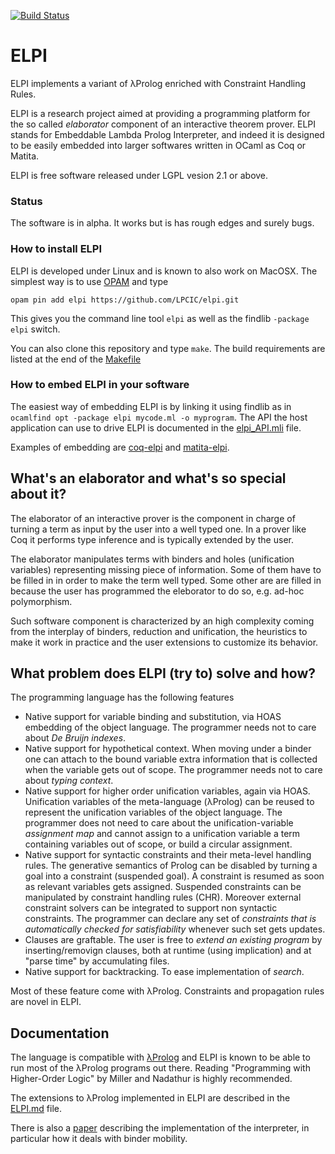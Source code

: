 [![Build Status](https://travis-ci.org/LPCIC/elpi.svg?branch=master)](https://travis-ci.org/LPCIC/elpi)
# ELPI

ELPI implements a variant of λProlog enriched with Constraint Handling Rules.

ELPI is a research project aimed at providing a programming platform
for the so called *elaborator* component of an interactive theorem prover.
ELPI stands for Embeddable Lambda Prolog Interpreter, and indeed it is
designed to be easily embedded into larger softwares written in OCaml
as Coq or Matita.

ELPI is free software released under LGPL vesion 2.1 or above.

### Status

The software is in alpha.  It works but is has rough edges and surely bugs.

### How to install ELPI

ELPI is developed under Linux and is known to also work on MacOSX.
The simplest way is to use [OPAM](http://opam.ocaml.org/) and type
```
opam pin add elpi https://github.com/LPCIC/elpi.git
```
This gives you the command line tool `elpi` as well as the findlib
`-package elpi` switch.

You can also clone this repository and type `make`.  The build requirements
are listed at the end of the [Makefile](https://github.com/LPCIC/elpi/blob/master/Makefile)

### How to embed ELPI in your software

The easiest way of embedding ELPI is by linking it using findlib 
as in `ocamlfind opt -package elpi mycode.ml -o myprogram`.
The API the host application can use to drive ELPI is documented in the
[elpi_API.mli](https://github.com/LPCIC/elpi/blob/master/elpi_API.mli) file.

Examples of embedding are [coq-elpi](https://github.com/LPCIC/coq-elpi) and
[matita-elpi](https://github.com/LPCIC/matita).

## What's an elaborator and what's so special about it?

The elaborator of an interactive prover is the component in
charge of turning a term as input by the user into a well
typed one.  In a prover like Coq it performs type inference
and is typically extended by the user.

The elaborator manipulates terms with binders and holes 
(unification variables) representing missing piece of 
information.  Some of them have to be filled in in order 
to make the term well typed. Some other are are filled in because 
the user has programmed the eleborator to do so, e.g. ad-hoc polymorphism.

Such software component is characterized by an high complexity
coming from the interplay of binders, reduction and unification,
the heuristics to make it work in practice and the user extensions
to customize its behavior.

## What problem does ELPI (try to) solve and how?

The programming language has the following features
- Native support for variable binding and substitution, via 
  HOAS embedding of the object language.  The programmer needs
  not to care about *De Bruijn indexes*.
- Native support for hypothetical context.  When moving under a
  binder one can attach to the bound variable extra information
  that is collected when the variable gets out of scope.
  The programmer needs not to care about *typing context*.
- Native support for higher order unification variables, again via HOAS.
  Unification variables of the meta-language (λProlog) can be reused to
  represent the unification variables of the object language.
  The programmer does not need to care about the unification-variable
  *assignment map* and cannot assign to a unification variable a term
  containing variables out of scope, or build a circular assignment. 
- Native support for syntactic constraints and their meta-level handling rules.
  The generative semantics of Prolog can be disabled by turning a goal
  into a constraint (suspended goal). A constraint is resumed as soon as
  relevant variables gets assigned. Suspended constraints can be manipulated
  by constraint handling rules (CHR). Moreover external constraint solvers
  can be integrated to support non syntactic constraints.
  The programmer can declare any set of *constraints that is automatically
  checked for satisfiability* whenever such set gets updates.
- Clauses are graftable. The user is free to *extend an existing program* by
  inserting/removign clauses, both at runtime (using implication) and at
  "parse time" by accumulating files.
- Native support for backtracking. To ease implementation of *search*.

Most of these feature come with λProlog.  Constraints and propagation rules are novel in ELPI.

## Documentation

The language is compatible with [λProlog](http://www.lix.polytechnique.fr/~dale/lProlog/) 
and ELPI is known to be able to run most of the λProlog programs out there.
Reading "Programming with Higher-Order Logic" by Miller and Nadathur is highly recommended.

The extensions to λProlog implemented in ELPI are described in the
[ELPI.md](https://github.com/LPCIC/elpi/blob/master/ELPI.md) file.

There is also a [paper](https://hal.inria.fr/hal-01176856/) describing the implementation
of the interpreter, in particular how it deals with binder mobility.

